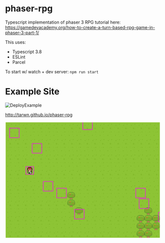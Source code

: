 # phaser-rpg
Typescript implementation of phaser 3 RPG tutorial here: https://gamedevacademy.org/how-to-create-a-turn-based-rpg-game-in-phaser-3-part-1/

This uses:
* Typescript 3.8
* ESLint
* Parcel

To start w/ watch + dev server: `npm run start`


# Example Site
![DeployExample](https://github.com/tarwn/phaser-rpg/workflows/DeployExample/badge.svg)

http://tarwn.github.io/phaser-rpg

[![Screenshot from Sample Game](./example.png)](http://tarwn.github.io/phaser-rpg)
